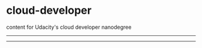 # cloud-developer
content for Udacity's cloud developer nanodegree
**********************************************************
****************************************************************
